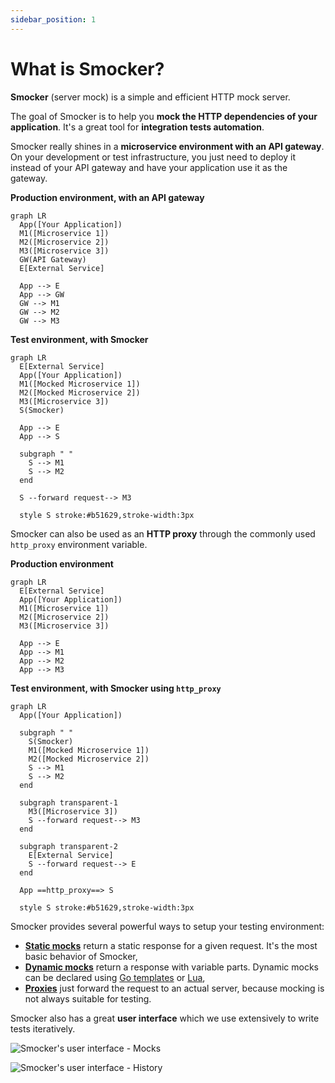 ```yaml
---
sidebar_position: 1
---
```


# What is Smocker?

**Smocker** (server mock) is a simple and efficient HTTP mock server.

The goal of Smocker is to help you **mock the HTTP dependencies of your application**. It's a great tool for **integration tests automation**.

Smocker really shines in a **microservice environment with an API gateway**. On your development or test infrastructure, you just need to deploy it instead of your API gateway and have your application use it as the gateway.

<div class="row wrap around-justified">
<div class="text-center figure">

**Production environment, with an API gateway**

```mermaid
graph LR
  App([Your Application])
  M1([Microservice 1])
  M2([Microservice 2])
  M3([Microservice 3])
  GW(API Gateway)
  E[External Service]

  App --> E
  App --> GW
  GW --> M1
  GW --> M2
  GW --> M3
```

</div>
<div class="text-center figure">

**Test environment, with Smocker**

```mermaid
graph LR
  E[External Service]
  App([Your Application])
  M1([Mocked Microservice 1])
  M2([Mocked Microservice 2])
  M3([Microservice 3])
  S(Smocker)

  App --> E
  App --> S

  subgraph " "
    S --> M1
    S --> M2
  end

  S --forward request--> M3

  style S stroke:#b51629,stroke-width:3px
```

</div>
</div>

Smocker can also be used as an **HTTP proxy** through the commonly used `http_proxy` environment variable.

<div class="row wrap around-justified">
<div class="text-center figure">

**Production environment**

```mermaid
graph LR
  E[External Service]
  App([Your Application])
  M1([Microservice 1])
  M2([Microservice 2])
  M3([Microservice 3])

  App --> E
  App --> M1
  App --> M2
  App --> M3
```

</div>
<div class="text-center figure">

**Test environment, with Smocker using `http_proxy`**

```mermaid
graph LR
  App([Your Application])

  subgraph " "
    S(Smocker)
    M1([Mocked Microservice 1])
    M2([Mocked Microservice 2])
    S --> M1
    S --> M2
  end

  subgraph transparent-1
    M3([Microservice 3])
    S --forward request--> M3
  end

  subgraph transparent-2
    E[External Service]
    S --forward request--> E
  end

  App ==http_proxy==> S

  style S stroke:#b51629,stroke-width:3px
```

</div>
</div>

Smocker provides several powerful ways to setup your testing environment:

- [**Static mocks**](/docs/technical-documentation/mock-definition#format-of-response-section) return a static response for a given request. It's the most basic behavior of Smocker,
- [**Dynamic mocks**](/docs/technical-documentation/mock-definition#format-of-dynamic_response-section) return a response with variable parts. Dynamic mocks can be declared using [Go templates](https://golang.org/pkg/html/template/) or [Lua](https://www.lua.org/),
- [**Proxies**](/docs/technical-documentation/mock-definition#format-of-proxy-section) just forward the request to an actual server, because mocking is not always suitable for testing.

Smocker also has a great **user interface** which we use extensively to write tests iteratively.

![Smocker's user interface - Mocks](/screenshots/screenshot-mocks.png)

![Smocker's user interface - History](/screenshots/screenshot-history.png)
